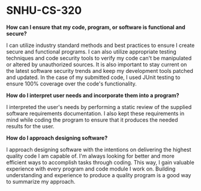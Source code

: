 # SNHU-CS-320

**How can I ensure that my code, program, or software is functional and secure?**

 I can utilize industry standard methods and best practices to ensure I create secure and functional programs. I can also utilize appropriate testing techniques and code security tools to verify my code can't be manipulated or altered by unauthorized sources. It is also important to stay current on the latest software security trends and keep my development tools patched and updated. In the case of my submitted code, I used JUnit testing to ensure 100% coverage over the code's functionality.  
  
**How do I interpret user needs and incorporate them into a program?**

I interpreted the user's needs by performing a static review of the supplied software requirements documentation. I also kept these requirements in mind while coding the program to ensure that it produces the needed results for the user. 
 
**How do I approach designing software?**

I approach designing software with the intentions on delivering the highest quality code I am capable of. I'm always looking for better and more efficient ways to accomplish tasks through coding. This way, I gain valuable experience with every program and code module I work on. Building understanding and experience to produce a quality program is a good way to summarize my approach. 
